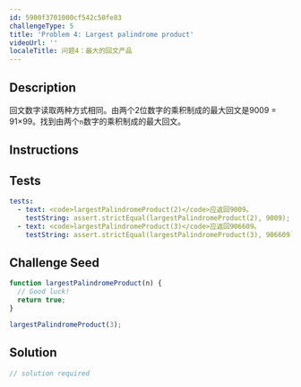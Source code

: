 ```yaml
---
id: 5900f3701000cf542c50fe83
challengeType: 5
title: 'Problem 4: Largest palindrome product'
videoUrl: ''
localeTitle: 问题4：最大的回文产品
---
```


## Description
<section id="description">回文数字读取两种方式相同。由两个2位数字的乘积制成的最大回文是9009 = 91×99。找到由两个<code>n</code>数字的乘积制成的最大回文。 </section>

## Instructions
<section id="instructions">
</section>

## Tests
<section id='tests'>

```yml
tests:
  - text: <code>largestPalindromeProduct(2)</code>应返回9009。
    testString: assert.strictEqual(largestPalindromeProduct(2), 9009);
  - text: <code>largestPalindromeProduct(3)</code>应返回906609。
    testString: assert.strictEqual(largestPalindromeProduct(3), 906609);

```

</section>

## Challenge Seed
<section id='challengeSeed'>

<div id='js-seed'>

```js
function largestPalindromeProduct(n) {
  // Good luck!
  return true;
}

largestPalindromeProduct(3);

```

</div>



</section>

## Solution
<section id='solution'>

```js
// solution required
```
</section>

